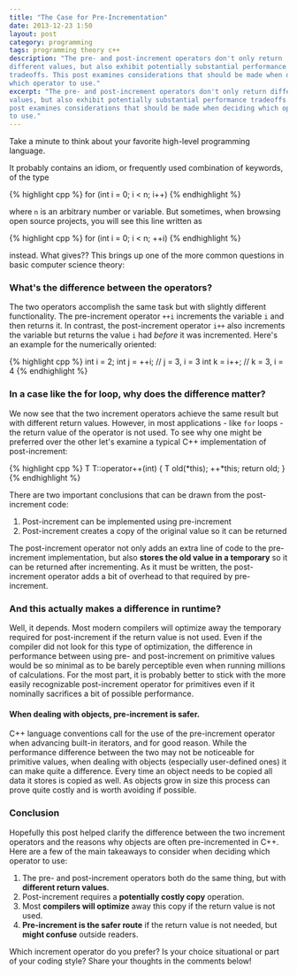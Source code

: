 ```yaml
---
title: "The Case for Pre-Incrementation"
date: 2013-12-23 1:50
layout: post
category: programming
tags: programming theory c++
description: "The pre- and post-increment operators don't only return 
different values, but also exhibit potentially substantial performance 
tradeoffs. This post examines considerations that should be made when deciding 
which operator to use."
excerpt: "The pre- and post-increment operators don't only return different 
values, but also exhibit potentially substantial performance tradeoffs. This 
post examines considerations that should be made when deciding which operator 
to use."
---
```


<p class="lead">Take a minute to think about your favorite high-level programming language.</p>

It probably contains an idiom, or frequently used combination of keywords, of 
the type

{% highlight cpp %}
for (int i = 0; i < n; i++)
{% endhighlight %}

where <code>n</code> is an arbitrary number or variable. But sometimes, when 
browsing open source projects, you will see this line written as 

{% highlight cpp %}
for (int i = 0; i < n; ++i)
{% endhighlight %}

instead. What gives?? This brings up one of the more common questions in basic 
computer science theory:

### What's the difference between the operators?

The two operators accomplish the same task but with slightly different 
functionality. The pre-increment operator <code>++i</code> increments the 
variable <code>i</code> and then returns it. In contrast, the post-increment 
operator <code>i++</code> also increments the variable but returns the value 
<code>i</code> had _before_ it was incremented. Here's an example for the 
numerically oriented:

{% highlight cpp %}
int i = 2;
int j = ++i;  // j = 3, i = 3
int k = i++;  // k = 3, i = 4
{% endhighlight %}

### In a case like the for loop, why does the difference matter?

We now see that the two increment operators achieve the same result but with 
different return values. However, in most applications - like <code>for</code> 
loops - the return value of the operator is not used. To see why one might be 
preferred over the other let's examine a typical C++ implementation of 
post-increment:

{% highlight cpp %}
T T::operator++(int)
{
    T old(*this);
    ++*this;
    return old;
}
{% endhighlight %}

There are two important conclusions that can be drawn from the post-increment 
code: 

1. Post-increment can be implemented using pre-increment
2. Post-increment creates a copy of the original value so it can be returned

The post-increment operator not only adds an extra line of code to the 
pre-increment implementation, but also __stores the old value in a temporary__ 
so it can be returned after incrementing. As it must be written, the 
post-increment operator adds a bit of overhead to that required by 
pre-increment.

### And this actually makes a difference in runtime?

Well, it depends. Most modern compilers will optimize away the temporary 
required for post-increment if the return value is not used. Even if the 
compiler did not look for this type of optimization, the difference in 
performance between using pre- and post-increment on primitive values would be 
so minimal as to be barely perceptible even when running millions of 
calculations. For the most part, it is probably better to stick with the more 
easily recognizable post-increment operator for primitives even if it 
nominally sacrifices a bit of possible performance.

#### When dealing with objects, pre-increment is safer.

C++ language conventions call for the use of the pre-increment operator when 
advancing built-in iterators, and for good reason. While the performance 
difference between the two may not be noticeable for primitive values, when 
dealing with objects (especially user-defined ones) it can make quite a 
difference. Every time an object needs to be copied all data it stores is 
copied as well. As objects grow in size this process can prove quite costly 
and is worth avoiding if possible.

### Conclusion

Hopefully this post helped clarify the difference between the two increment 
operators and the reasons why objects are often pre-incremented in C++. Here 
are a few of the main takeaways to consider when deciding which operator to 
use:

1. The pre- and post-increment operators both do the same thing, but with 
__different return values__.
2. Post-increment requires a __potentially costly copy__ operation.
3. Most __compilers will optimize__ away this copy if the return value is not 
used.
4. __Pre-increment is the safer route__ if the return value is not needed, 
but __might confuse__ outside readers.

Which increment operator do you prefer? Is your choice situational or part of 
your coding style? Share your thoughts in the comments below!